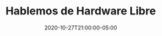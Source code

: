---
# Documentation: https://sourcethemes.com/academic/docs/managing-content/

title: "Hablemos de Hardware Libre"
event: "Hablemos de Hardware Libre"
event_url: https://www.facebook.com/gnulinuxlatino/
location: https://www.facebook.com/gnulinuxlatino/
address:
  street:
  city:
  region:
  postcode:
  country:
summary: "Mariano Rentería (@marianorenteria) de PHP México visitará el Meetup de GNU Linux Latino para platicarnos sobre la Creación de un SaaS utilizando Software Libre."

# Talk start and end times.
#   End time can optionally be hidden by prefixing the line with `#`.
date: 2020-10-27T21:00:00-05:00
date_end: 2020-10-27T23:00:00-05:00
all_day: false

# Schedule page publish date (NOT talk date).
publishDate: 2020-10-27T11:12:01-05:00

authors: []
tags: [GNU/Linux, SaaS, PHP]

# Is this a featured talk? (true/false)
featured: false

# Featured image
# To use, add an image named `featured.jpg/png` to your page's folder.
# Focal points: Smart, Center, TopLeft, Top, TopRight, Left, Right, BottomLeft, Bottom, BottomRight.
image:
  caption: ""
  focal_point: ""
  preview_only: false

# Custom links (optional).
#   Uncomment and edit lines below to show custom links.
links:
- name: Follow
  url: https://twitter.com/marianorenteria
  icon_pack: fab
  icon: twitter

# Optional filename of your slides within your talk's folder or a URL.
url_slides:

url_code:
url_pdf:
url_video:

# Markdown Slides (optional).
#   Associate this talk with Markdown slides.
#   Simply enter your slide deck's filename without extension.
#   E.g. `slides = "example-slides"` references `content/slides/example-slides.md`.
#   Otherwise, set `slides = ""`.
slides: ""

# Projects (optional).
#   Associate this post with one or more of your projects.
#   Simply enter your project's folder or file name without extension.
#   E.g. `projects = ["internal-project"]` references `content/project/deep-learning/index.md`.
#   Otherwise, set `projects = []`.
projects: ["1ra-temporada-meetups"]
---